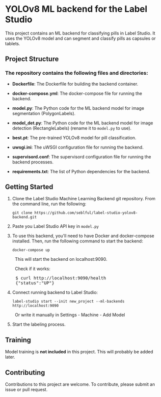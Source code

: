 # YOLOv8 ML backend for the Label Studio

This project contains an ML backend for classifying pills in Label Studio. It uses the YOLOv8 model and can segment and classify pills as capsules or tablets.

## Project Structure

### The repository contains the following files and directories:

- **Dockerfile**: The Dockerfile for building the backend container.

- **docker-compose.yml**: The docker-compose file for running the backend.

- **model.py**: The Python code for the ML backend model for image segmentation (PolygonLabels).
- **model_det.py**: The Python code for the ML backend model for image detection (RectangleLabels) (rename it to `model.py` to use).

- **best.pt**: The pre-trained YOLOv8 model for pill classification.

- **uwsgi.ini**: The uWSGI configuration file for running the backend.

- **supervisord.conf**: The supervisord configuration file for running the backend processes.

- **requirements.txt**: The list of Python dependencies for the backend.

## Getting Started

1. Clone the Label Studio Machine Learning Backend git repository. From the command line, run the following:

   `git clone https://github.com/seblful/label-studio-yolov8-backend.git`

2. Paste you Label Studio API key in `model.py`

3. To use this backend, you'll need to have Docker and docker-compose installed. Then, run the following command to start the backend:

   `docker-compose up`


&emsp; &emsp;This will start the backend on localhost:9090.

&emsp; &emsp;Check if it works:

<pre>
    $ curl http://localhost:9090/health
    {"status":"UP"}
</pre>



4. Connect running backend to Label Studio:

   `label-studio start --init new_project --ml-backends http://localhost:9090`

&emsp; &emsp;Or write it manually in Settings - Machine - Add Model

5. Start the labeling process.

## Training

Model training is **not included** in this project. This will probably be added later.

## Contributing

Contributions to this project are welcome. To contribute, please submit an issue or pull request.
